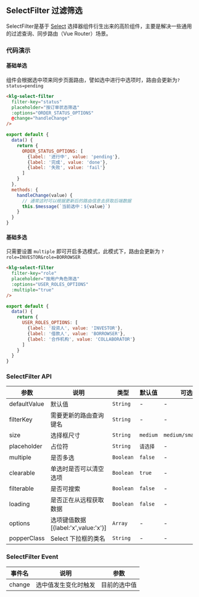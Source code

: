 ## SelectFilter 过滤筛选

SelectFilter是基于 [Select](http://element-cn.eleme.io/#/zh-CN/component/select) 选择器组件衍生出来的高阶组件，主要是解决一些通用的过滤查询、同步路由（Vue Router）场景。

### 代码演示

#### 基础单选

组件会根据选中项来同步页面路由，譬如选中进行中选项时，路由会更新为`?status=pending`

```html
<klg-select-filter
  filter-key="status"
  placeholder="按订单状态筛选"
  :options="ORDER_STATUS_OPTIONS"
  @change="handleChange"
/>
```

```javascript
export default {
  data() {
    return {
      ORDER_STATUS_OPTIONS: [
        {label: '进行中', value: 'pending'},
        {label: '完成', value: 'done'},
        {label: '失败', value: 'fail'}
      ]
    }
  },
  methods: {
    handleChange(value) {
      // 通常这时可以根据更新后的路由信息去获取后端数据
      this.$message(`当前选中：${value}`)
    }
  }
}
```

#### 基础多选
只需要设置 `multiple` 即可开启多选模式，此模式下，路由会更新为 `?role=INVESTOR&role=BORROWSER`

```html
<klg-select-filter
  filter-key="role"
  placeholder="按用户角色筛选"
  :options="USER_ROLES_OPTIONS"
  :multiple="true"
/>
```

```javascript
export default {
  data() {
    return {
      USER_ROLES_OPTIONS: [
        {label: '投资人', value: 'INVESTOR'},
        {label: '借款人', value: 'BORROWSER'},
        {label: '合作机构', value: 'COLLABORATOR'}
      ]
    }
  }
}
```

### SelectFilter API

| 参数 | 说明 | 类型 | 默认值 | 可选值 |
|-----------|-----------|-----------|-------------|-------------|
| defaultValue | 默认值 | `String` | - | - |
| filterKey | 需要更新的路由查询键名 | `String` | - | - |
| size | 选择框尺寸 | `String` | `medium` | `medium/small/mini` |
| placeholder | 占位符 | `String` | `请选择` | - |
| multiple | 是否多选 | `Boolean` | `false` | - |
| clearable | 单选时是否可以清空选项 | `Boolean` | `true` | - |
| filterable | 是否可搜索 | `Boolean` | `false` | - |
| loading | 是否正在从远程获取数据 | `Boolean` | `false` | - |
| options | 选项键值数据[{label:'x',value:'x'}] | `Array` | - | - |
| popperClass | Select 下拉框的类名 | `String` | - | - |

### SelectFilter Event

| 事件名 | 说明 | 参数 |
|-----------|-----------|-----------|
| change | 选中值发生变化时触发 | 目前的选中值 |
